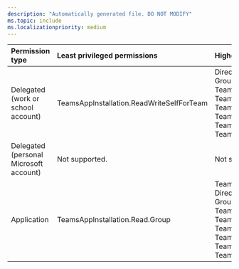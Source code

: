 ```yaml
---
description: "Automatically generated file. DO NOT MODIFY"
ms.topic: include
ms.localizationpriority: medium
---
```


|Permission type|Least privileged permissions|Higher privileged permissions|
|:---|:---|:---|
|Delegated (work or school account)|TeamsAppInstallation.ReadWriteSelfForTeam|Directory.Read.All, Directory.ReadWrite.All, Group.Read.All, Group.ReadWrite.All, TeamsAppInstallation.ManageSelectedForTeam, TeamsAppInstallation.ReadForTeam, TeamsAppInstallation.ReadForUser, TeamsAppInstallation.ReadWriteAndConsentForTeam, TeamsAppInstallation.ReadWriteAndConsentSelfForTeam, TeamsAppInstallation.ReadWriteForTeam|
|Delegated (personal Microsoft account)|Not supported.|Not supported.|
|Application|TeamsAppInstallation.Read.Group|TeamsAppInstallation.ReadWriteSelfForTeam.All, Directory.Read.All, Directory.ReadWrite.All, Group.Read.All, Group.ReadWrite.All, TeamsAppInstallation.ManageSelectedForTeam.All, TeamsAppInstallation.ReadForTeam.All, TeamsAppInstallation.ReadWriteAndConsentForTeam.All, TeamsAppInstallation.ReadWriteAndConsentSelfForTeam.All, TeamsAppInstallation.ReadWriteForTeam.All, TeamsAppInstallation.ReadWriteSelfForTeam|

